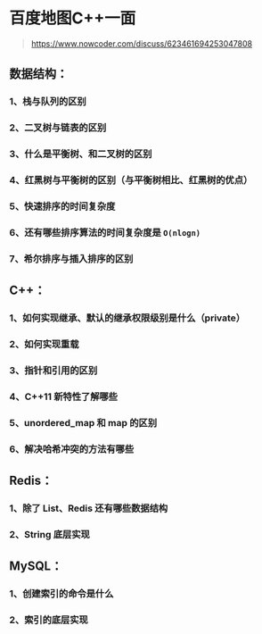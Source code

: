 # 百度地图C++一面

> https://www.nowcoder.com/discuss/623461694253047808

## 数据结构：

### 1、栈与队列的区别

### 2、二叉树与链表的区别

### 3、什么是平衡树、和二叉树的区别

### 4、红黑树与平衡树的区别（与平衡树相比、红黑树的优点）

### 5、快速排序的时间复杂度

### 6、还有哪些排序算法的时间复杂度是 `O(nlogn)`

### 7、希尔排序与插入排序的区别

## C++：

### 1、如何实现继承、默认的继承权限级别是什么（private）

### 2、如何实现重载

### 3、指针和引用的区别

### 4、C++11 新特性了解哪些

### 5、unordered_map 和 map 的区别

### 6、解决哈希冲突的方法有哪些

## Redis：

### 1、除了 List、Redis 还有哪些数据结构

### 2、String 底层实现

## MySQL：

### 1、创建索引的命令是什么

### 2、索引的底层实现

